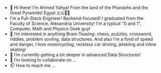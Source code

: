 - 👋 Hi there! I’m Ahmed Yahya! From the land of the Pharaohs and the Great Pyramids! Egypt 🇪🇬🐪🐫
- I'm a Full-Stack Engineer! Backend-focused! I graduated from the Faculty of Science, Alexandria University! I'm a typical "0 and 1", Computer, Math and Physics Geek guy!
- 👀 I’m interested in anything Brain-Teasing: chess, puzzles, crossword, riddles, problem sovling, data structures. And also I'm a fond of speed and danger, I love motorcycling, reckless car driving, jetskiing and inline skating!
- 🌱 I’m currently getting a bit deeper in advanced Data Structures!
- 💞️ I’m looking to collaborate on ...
- 📫 How to reach me ...

<!---
AhmedYahyaE/AhmedYahyaE is a ✨ special ✨ repository because its `README.md` (this file) appears on your GitHub profile.
You can click the Preview link to take a look at your changes.
--->
